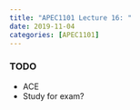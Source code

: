 ```yaml
---
title: "APEC1101 Lecture 16: "
date: 2019-11-04
categories: [APEC1101]
---
```


### TODO

- ACE
- Study for exam?